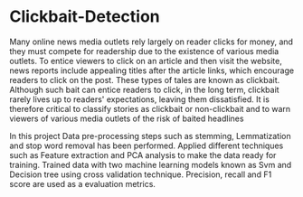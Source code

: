 # Clickbait-Detection

Many online news media outlets rely largely on reader clicks for money, and they must compete for readership due to the existence of various media outlets. To entice viewers to click on an article and then visit the website, news reports include appealing titles after the article links, which encourage readers to click on the post. These types of tales are known as clickbait. Although such bait can entice readers to click, in the long term, clickbait rarely lives up to readers' expectations, leaving them dissatisfied.  It is therefore critical to classify stories as clickbait or non-clickbait and to warn viewers of various media outlets of the risk of baited headlines


In this project Data pre-processing steps such as stemming, Lemmatization and stop word removal has been performed. Applied different techniques such as Feature extraction and PCA analysis to make the data ready for training. Trained data with two machine learning models known as Svm and Decision tree using cross validation technique. Precision, recall and F1 score are used as a evaluation metrics.

